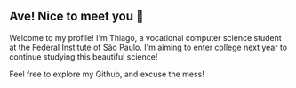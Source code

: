 ## Ave! Nice to meet you 👋

<p>Welcome to my profile! I'm Thiago, a vocational computer science student at the Federal Institute of São Paulo. I'm aiming to enter college next year to continue studying this beautiful science!</p>
<p>Feel free to explore my Github, and <italic>excuse the mess!</italic></p>
